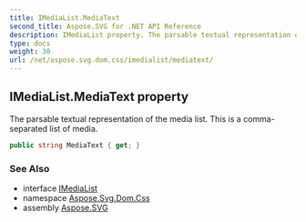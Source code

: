 ```yaml
---
title: IMediaList.MediaText
second_title: Aspose.SVG for .NET API Reference
description: IMediaList property. The parsable textual representation of the media list. This is a comma-separated list of media
type: docs
weight: 30
url: /net/aspose.svg.dom.css/imedialist/mediatext/
---
```

## IMediaList.MediaText property

The parsable textual representation of the media list. This is a comma-separated list of media.

```csharp
public string MediaText { get; }
```

### See Also

* interface [IMediaList](../)
* namespace [Aspose.Svg.Dom.Css](../../imedialist/)
* assembly [Aspose.SVG](../../../)
